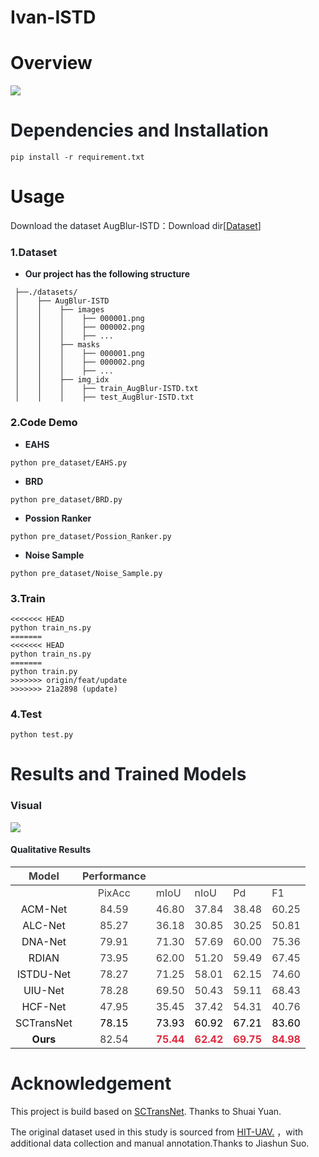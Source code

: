 # Ivan-ISTD
# Overview
![](https://cdn.nlark.com/yuque/0/2025/png/50405538/1760256985485-17b52b81-f596-4b96-956e-6f5df14a895c.png?x-oss-process=image%2Fformat%2Cwebp)
# <font style="color:rgb(31, 35, 40);">Dependencies and Installation</font>
```plain
pip install -r requirement.txt
```

# Usage
<font style="color:rgb(31, 35, 40);">Download the dataset AugBlur-ISTD：Download dir[</font>[Dataset](https://pan.baidu.com/s/1t1_TwM3-Ozadu3R6eBh3rA?pwd=gi4c)<font style="color:rgb(31, 35, 40);">]</font>

### <font style="color:rgb(31, 35, 40);">1.Dataset</font>
+ **<font style="color:rgb(31, 35, 40);">Our project has the following structure</font>**

```plain
 ├──./datasets/
 │    ├── AugBlur-ISTD
 │    │    ├── images
 │    │    │    ├── 000001.png
 │    │    │    ├── 000002.png
 │    │    │    ├── ...
 │    │    ├── masks
 │    │    │    ├── 000001.png
 │    │    │    ├── 000002.png
 │    │    │    ├── ...
 │    │    ├── img_idx
 │    │    │    ├── train_AugBlur-ISTD.txt
 │    │    │    ├── test_AugBlur-ISTD.txt
```

### 2.Code Demo
+ **<font style="color:rgb(31, 35, 40);">EAHS</font>**

```plain
python pre_dataset/EAHS.py
```

+ **<font style="color:rgb(31, 35, 40);">BRD</font>**

```plain
python pre_dataset/BRD.py
```

+ **<font style="color:rgb(31, 35, 40);">Possion Ranker</font>**

```plain
python pre_dataset/Possion_Ranker.py
```

+ **<font style="color:rgb(31, 35, 40);">Noise Sample</font>**

```plain
python pre_dataset/Noise_Sample.py
```

### 3.Train
```plain
<<<<<<< HEAD
python train_ns.py
=======
<<<<<<< HEAD
python train_ns.py
=======
python train.py
>>>>>>> origin/feat/update
>>>>>>> 21a2898 (update)
```

### 4.Test
```plain
python test.py
```



# <font style="color:rgb(31, 35, 40);">Results and Trained Models</font>
### <font style="color:rgb(31, 35, 40);">Visual</font>
![](https://cdn.nlark.com/yuque/0/2025/png/50405538/1743506123471-92ed2472-74c5-4f1c-b319-fc4622ef7191.png)

#### <font style="color:rgb(31, 35, 40);">Qualitative Results</font>
| <font style="color:rgb(64, 64, 64);">Model</font> | <font style="color:rgb(64, 64, 64);">Performance</font> | | | | |
| :---: | :---: | --- | --- | --- | --- |
| | <font style="color:rgb(64, 64, 64);">PixAcc</font> | <font style="color:rgb(64, 64, 64);">mIoU</font> | <font style="color:rgb(64, 64, 64);">nIoU</font> | <font style="color:rgb(64, 64, 64);">Pd</font> | <font style="color:rgb(64, 64, 64);">F1</font> |
| ACM-Net  | <font style="color:rgb(64, 64, 64);">84.59</font> | <font style="color:rgb(64, 64, 64);">46.80</font> | <font style="color:rgb(64, 64, 64);">37.84</font> | <font style="color:rgb(64, 64, 64);">38.48</font> | <font style="color:rgb(64, 64, 64);">60.25</font> |
| ALC-Net | <font style="color:rgb(64, 64, 64);">85.27</font> | <font style="color:rgb(64, 64, 64);">36.18</font> | <font style="color:rgb(64, 64, 64);">30.85</font> | <font style="color:rgb(64, 64, 64);">30.25</font> | <font style="color:rgb(64, 64, 64);">50.81</font> |
| DNA-Net | <font style="color:rgb(64, 64, 64);">79.91</font> | <font style="color:rgb(64, 64, 64);">71.30</font> | <font style="color:rgb(64, 64, 64);">57.69</font> | <font style="color:rgb(64, 64, 64);">60.00</font> | <font style="color:rgb(64, 64, 64);">75.36</font> |
| RDIAN | <font style="color:rgb(64, 64, 64);">73.95</font> | <font style="color:rgb(64, 64, 64);">62.00</font> | <font style="color:rgb(64, 64, 64);">51.20</font> | <font style="color:rgb(64, 64, 64);">59.49</font> | <font style="color:rgb(64, 64, 64);">67.45</font> |
| ISTDU-Net | <font style="color:rgb(64, 64, 64);">78.27</font> | <font style="color:rgb(64, 64, 64);">71.25</font> | <font style="color:rgb(64, 64, 64);">58.01</font> | <font style="color:rgb(64, 64, 64);">62.15</font> | <font style="color:rgb(64, 64, 64);">74.60</font> |
| UIU-Net | <font style="color:rgb(64, 64, 64);">78.28</font> | <font style="color:rgb(64, 64, 64);">69.50</font> | <font style="color:rgb(64, 64, 64);">50.43</font> | <font style="color:rgb(64, 64, 64);">59.11</font> | <font style="color:rgb(64, 64, 64);">68.43</font> |
| HCF-Net | <font style="color:rgb(64, 64, 64);">47.95</font> | <font style="color:rgb(64, 64, 64);">35.45</font> | <font style="color:rgb(64, 64, 64);">37.42</font> | <font style="color:rgb(64, 64, 64);">54.31</font> | <font style="color:rgb(64, 64, 64);">40.76</font> |
| SCTransNet | <font style="color:#000000;">78.15</font> | <font style="color:#000000;">73.93</font> | <font style="color:#000000;">60.92</font> | <font style="color:#000000;">67.21</font> | <font style="color:#000000;">83.60</font> |
| **Ours** | <font style="color:rgb(64, 64, 64);">82.54</font> | **<font style="color:#DF2A3F;">75.44</font>** | **<font style="color:#DF2A3F;">62.42</font>** | **<font style="color:#DF2A3F;">69.75</font>** | **<font style="color:#DF2A3F;">84.98</font>** |




# <font style="color:rgb(31, 35, 40);">Acknowledgement</font>
<font style="color:rgb(31, 35, 40);">This project is build based on</font><font style="color:rgb(31, 35, 40);"> </font>[SCTransNet](https://github.com/xdFai/SCTransNet)<font style="color:rgb(31, 35, 40);">. Thanks to Shuai Yuan.</font>

<font style="color:rgb(31, 35, 40);">The original dataset used in this study is sourced from </font>[HIT-UAV.](https://github.com/suojiashun/HIT-UAV-Infrared-Thermal-Dataset)<font style="color:rgb(31, 35, 40);"> ，with additional data collection and manual annotation.Thanks to Jiashun Suo.</font>



